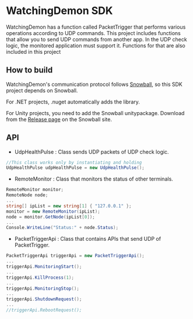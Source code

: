 # WatchingDemon SDK

WatchingDemon has a function called PacketTrigger that performs various operations according to UDP commands. This project includes functions that allow you to send UDP commands from another app.
In the UDP check logic, the monitored application must support it. Functions for that are also included in this project



## How to build

WatchingDemon's communication protocol follows [Snowball](https://github.com/nakky/Snowball), so this SDK project depends on Snowball. 

For .NET projects, .nuget automatically adds the library.

For Unity projects, you need to add the Snowball unitypackage. Download from the [Release page](https://github.com/nakky/Snowball/releases) on the Snowball site.

## API

 - UdpHealthPulse : Class sends UDP packets of UDP check logic.
```csharp
//This class works only by instantiating and holding
UdpHealthPulse udpHealthPulse = new UdpHealthPulse();
```

 - RemoteMonitor : Class that monitors the status of other terminals.
```csharp
RemoteMonitor monitor;
RemoteNode node;
...
string[] ipList = new string[1] { "127.0.0.1" };
monitor = new RemoteMonitor(ipList);
node = monitor.GetNode(ipList[0]);
...
Console.WriteLine("Status:" + node.Status);
```

 - PacketTriggerApi : Class that contains APIs that send UDP of PacketTrigger.

```csharp
PacketTriggerApi triggerApi = new PacketTriggerApi();
...
triggerApi.MonitoringStart();
...
triggerApi.KillProcess(1);
...
triggerApi.MonitoringStop();
...
triggerApi.ShutdownRequest();
...
//triggerApi.RebootRequest();
```